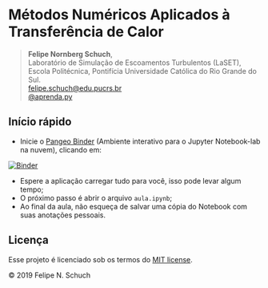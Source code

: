 # Métodos Numéricos Aplicados à Transferência de Calor

> **Felipe Nornberg Schuch**,<br>
> Laboratório de Simulação de Escoamentos Turbulentos (LaSET),<br>
> Escola Politécnica, Pontifícia Universidade Católica do Rio Grande do Sul.<br>
> felipe.schuch@edu.pucrs.br<br>
> [@aprenda.py](https://www.instagram.com/aprenda.py/ "Instagram")

## Início rápido

* Inicie o [Pangeo Binder](https://pangeo-binder.readthedocs.io) (Ambiente interativo para o Jupyter Notebook-lab na nuvem), clicando em:

[![Binder](https://binder.pangeo.io/badge_logo.svg)](https://binder.pangeo.io/v2/gh/fschuch/Python-Transferencia-de-Calor/master/)

* Espere a aplicação carregar tudo para você, isso pode levar algum tempo;
* O próximo passo é abrir o arquivo `aula.ipynb`;
* Ao final da aula, não esqueça de salvar uma cópia do Notebook com suas anotações pessoais.

## Licença

Esse projeto é licenciado sob os termos do [MIT license](https://github.com/fschuch/Python-Transferencia-de-Calor/blob/master/LICENSE).

© 2019 Felipe N. Schuch
